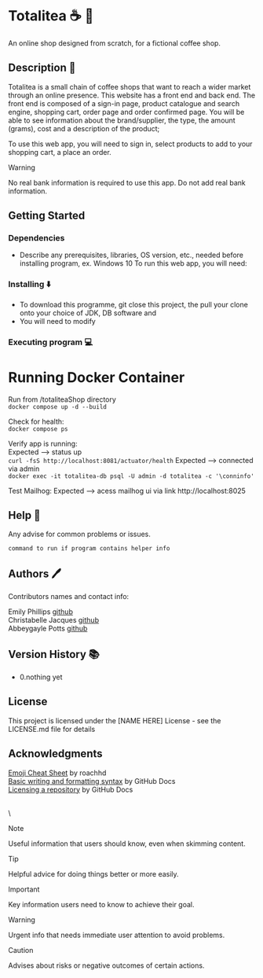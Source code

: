 # Totalitea :coffee: :tea:

An online shop designed from scratch, for a fictional coffee shop.

## Description :page_with_curl:

Totalitea is a small chain of coffee shops that want to reach a wider market through an online presence. This website has a front end and back end. 
The front end is composed of a sign-in page, product catalogue and search engine, shopping cart, order page and order confirmed page. You will be able to see information about the brand/supplier, the type, the amount (grams), cost and a description of the product;

To use this web app, you will need to sign in, select products to add to your shopping cart, a place an order.

> [!WARNING]
> No real bank information is required to use this app. Do not add real bank information.


## Getting Started

### Dependencies

* Describe any prerequisites, libraries, OS version, etc., needed before installing program, ex. Windows 10
To run this web app, you will need:


### Installing ⬇️

* To download this programme, git close this project, the pull your clone onto your choice of JDK, DB software and 
* You will need to modify 

### Executing program :computer:

# Running Docker Container
Run from /totaliteaShop directory\
`docker compose up -d --build`

Check for health:\
`docker compose ps`

Verify app is running:\
Expected --> status up\
`curl -fsS http://localhost:8081/actuator/health`
Expected --> connected via admin\
`docker exec -it totalitea-db psql -U admin -d totalitea -c '\conninfo'`

Test Mailhog:
Expected --> acess mailhog ui via link
http://localhost:8025

## Help :raising_hand:

Any advise for common problems or issues.
```
command to run if program contains helper info
```

## Authors :pen:

Contributors names and contact info:

Emily Phillips [github](https://github.com/emilyphillips02)\
Christabelle Jacques [github](https://github.com/christabellejacques)\
Abbeygayle Potts [github](https://github.com/AbbeygayleP)

## Version History :books:

* 0.nothing yet

## License 

This project is licensed under the [NAME HERE] License - see the LICENSE.md file for details

## Acknowledgments
[Emoji Cheat Sheet](https://gist.github.com/roachhd/1f029bd4b50b8a524f3c) by roachhd\
[Basic writing and formatting syntax](https://docs.github.com/en/get-started/writing-on-github/getting-started-with-writing-and-formatting-on-github/basic-writing-and-formatting-syntax#footnotes) by GitHub Docs\
[Licensing a repository](https://docs.github.com/en/repositories/managing-your-repositorys-settings-and-features/customizing-your-repository/licensing-a-repository) by GitHub Docs


\
\
> [!NOTE]
> Useful information that users should know, even when skimming content.

> [!TIP]
> Helpful advice for doing things better or more easily.

> [!IMPORTANT]
> Key information users need to know to achieve their goal.

> [!WARNING]
> Urgent info that needs immediate user attention to avoid problems.

> [!CAUTION]
> Advises about risks or negative outcomes of certain actions.
